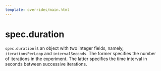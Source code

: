 ```yaml
---
template: overrides/main.html
---
```


# spec.duration

`spec.duration` is an object with two integer fields, namely, `iterationsPerLoop` and `intervalSeconds`. The former specifies the number of iterations in the experiment. The latter specifies the time interval in seconds between successive iterations.